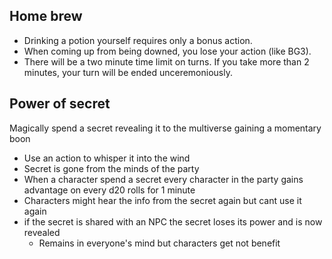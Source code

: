 ## Home brew
- Drinking a potion yourself requires only a bonus action.
- When coming up from being downed, you lose your action (like BG3).
- There will be a two minute time limit on turns. If you take more than 2 minutes, your turn will be ended unceremoniously.
## Power of secret
Magically spend a secret revealing it to the multiverse gaining a momentary boon
- Use an action to whisper it into the wind
- Secret is gone from the minds of the party
- When a character spend a secret every character in the party gains advantage on every d20 rolls for 1 minute
- Characters might hear the info from the secret again but cant use it again
- if the secret is shared with an NPC the secret loses its power and is now revealed
	- Remains in everyone's mind but characters get not benefit